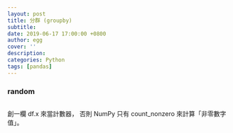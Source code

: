 ```yaml
---
layout: post
title: 分群 (groupby)
subtitle:
date: 2019-06-17 17:00:00 +0800
author: egg
cover: ''
description:
categories: Python
tags: [pandas] 
---
```


### random
```python

```

創一欄 df.x 來當計數器，
否則 NumPy 只有 count_nonzero 來計算「非零數字值」。
